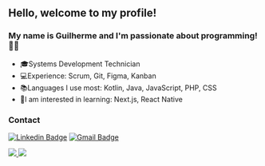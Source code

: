 ## Hello, welcome to my profile!

### My name is Guilherme and I'm passionate about programming! 👨‍💻


- 🎓Systems Development Technician
- 💻Experience: Scrum, Git, Figma, Kanban
- 📚Languages I use most: Kotlin, Java, JavaScript, PHP, CSS
- 🎯I am interested in learning: Next.js, React Native


### Contact

[![Linkedin Badge](https://img.shields.io/badge/-LinkedIn-blue?style=flat-square&logo=Linkedin&logoColor=white&link=https://www.linkedin.com/in/guilherme-cardoso-ferreria-8280111b1/)](https://www.linkedin.com/in/guilherme-cardoso-ferreria-8280111b1/) [![Gmail Badge](https://img.shields.io/badge/-Gmail-c14438?style=flat-square&logo=Gmail&logoColor=white&link=mailtocardosof.gui@gmail.com)](mailto:cardosof.gui@gmail.com)  

<a href="https://github.com/CardosofGui?tab=repositories">
  <img src="https://github-readme-stats.vercel.app/api/top-langs/?username=CardosofGui&layout=compact&theme=light"/>
</a>

<a href="https://github.com/CardosofGui">
  <img src="https://github-readme-stats.vercel.app/api?username=CardosofGui&show_icons=true&theme=light&line_height=27"/>
</a>



